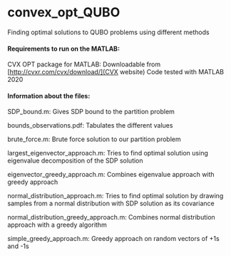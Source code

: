 # convex_opt_QUBO
Finding optimal solutions to QUBO problems using different methods

#### Requirements to run on the MATLAB:
CVX OPT package for MATLAB: Downloadable from [http://cvxr.com/cvx/download/](CVX website)
Code tested with MATLAB 2020

#### Information about the files:

SDP_bound.m: Gives SDP bound to the partition problem

bounds_observations.pdf: Tabulates the different values

brute_force.m: Brute force solution to our partition problem

largest_eigenvector_approach.m: Tries to find optimal solution using eigenvalue decomposition of the SDP solution

eigenvector_greedy_approach.m: Combines eigenvalue approach with greedy approach 

normal_distribution_approach.m: Tries to find optimal solution by drawing samples from a normal distribution with SDP solution as its covariance

normal_distribution_greedy_approach.m: Combines normal distribution approach with a greedy algorithm

simple_greedy_approach.m: Greedy approach on random vectors of +1s and -1s

